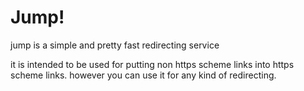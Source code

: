 # Jump!

jump is a simple and pretty fast redirecting service

it is intended to be used for putting non https scheme links into https scheme links. however you can use it for any kind of redirecting.
